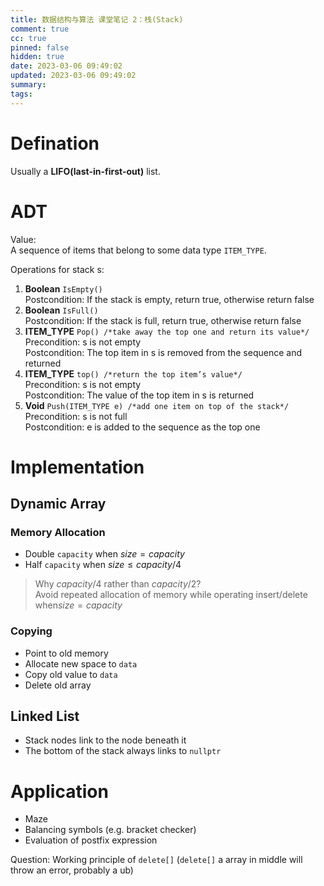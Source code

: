 ```yaml
---
title: 数据结构与算法 课堂笔记 2：栈(Stack)
comment: true
cc: true
pinned: false
hidden: true
date: 2023-03-06 09:49:02
updated: 2023-03-06 09:49:02
summary:
tags:
---
```

# Defination
Usually a **LIFO(last-in-first-out)** list.
# ADT
Value:\
	A sequence of items that belong to some data type `ITEM_TYPE`.

Operations for stack s:
1. **Boolean** `IsEmpty()`\
Postcondition: If the stack is empty, return true, otherwise return false
2. **Boolean** `IsFull()`\
Postcondition: If the stack is full, return true, otherwise return false
3. **ITEM_TYPE** `Pop() /*take away the top one and return its value*/` \
Precondition: s is not empty\
Postcondition: The top item in s is removed from the sequence and returned
4. **ITEM_TYPE** `top() /*return the top item’s value*/` \
Precondition: s is not empty\
Postcondition: The value of the top item in s is returned
5. **Void** `Push(ITEM_TYPE e) /*add one item on top of the stack*/` \
Precondition: s is not full\
Postcondition: e is added to the sequence as the top one

# Implementation
## Dynamic Array
### Memory Allocation
* Double `capacity` when $size = capacity$
* Half `capacity` when $size \le capacity / 4$
> Why $capacity / 4$ rather than $capacity / 2$?\
> Avoid repeated allocation of memory while operating insert/delete when$size = capacity$
### Copying
* Point to old memory
* Allocate new space to `data`
* Copy old value to `data`
* Delete old array
## Linked List
* Stack nodes link to the node beneath it
* The bottom of the stack always links to `nullptr`
# Application
* Maze
* Balancing symbols (e.g. bracket checker)
* Evaluation of postfix expression

Question:
Working principle of `delete[]`
(`delete[]` a array in middle will throw an error, probably a ub)
